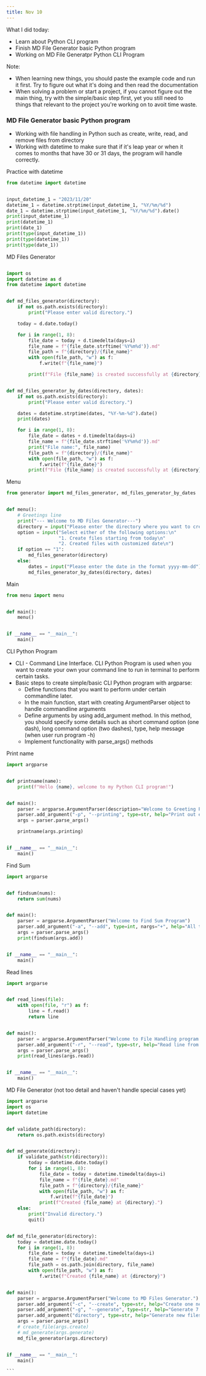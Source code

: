 ```yaml
---
title: Nov 10
---
```

What I did today:
- Learn about Python CLI program
- Finish MD File Generator basic Python program 
- Working on MD File Generatpr Python CLI Program

Note:
- When learning new things, you should paste the example code and run it first. Try to figure out what it's doing and then read the documentation
- When solving a problem or start a project, if you cannot figure out the main thing, try with the simple/basic step first, yet you still need to things that relevant to the project you're working on to avoit time waste.

### MD File Generator basic Python program
- Working with file handling in Python such as create, write, read, and remove files from directory
- Working with datetime to make sure that if it's leap year or when it comes to months that have 30 or 31 days, the program will handle correctly. 

Practice with datetime

```python
from datetime import datetime


input_datetime_1 = "2023/11/20"
datetime_1 = datetime.strptime(input_datetime_1, "%Y/%m/%d")
date_1 = datetime.strptime(input_datetime_1, "%Y/%m/%d").date()
print(input_datetime_1)
print(datetime_1)
print(date_1)
print(type(input_datetime_1))
print(type(datetime_1))
print(type(date_1))

```

MD Files Generator 

```python

import os
import datetime as d
from datetime import datetime


def md_files_generator(directory):
    if not os.path.exists(directory):
        print("Please enter valid directory.")

    today = d.date.today()

    for i in range(1, 8):
        file_date = today + d.timedelta(days=i)
        file_name = f"{file_date.strftime('%Y%m%d')}.md"
        file_path = f"{directory}/{file_name}"
        with open(file_path, "w") as f:
            f.write(f"{file_name}")

        print(f"File {file_name} is created successfully at {directory}")


def md_files_generator_by_dates(directory, dates):
    if not os.path.exists(directory):
        print("Please enter valid directory.")

    dates = datetime.strptime(dates, "%Y-%m-%d").date()
    print(dates)

    for i in range(1, 8):
        file_date = dates + d.timedelta(days=i)
        file_name = f"{file_date.strftime('%Y%m%d')}.md"
        print("File name:", file_name)
        file_path = f"{directory}/{file_name}"
        with open(file_path, "w") as f:
            f.write(f"{file_date}")
        print(f"File {file_name} is created successfully at {directory}")
```

Menu

```python
from generator import md_files_generator, md_files_generator_by_dates


def menu():
    # Greetings line
    print("--- Welcome to MD Files Generator---")
    directory = input("Please enter the directory where you want to create your files: ")
    option = input("Select either of the following options:\n"
                   "1. Create files starting from today\n"
                   "2. Created files with customized date\n")
    if option == "1":
        md_files_generator(directory)
    else:
        dates = input("Please enter the date in the format yyyy-mm-dd")
        md_files_generator_by_dates(directory, dates)

```

Main

```python
from menu import menu


def main():
    menu()


if __name__ == "__main__":
    main()
```

CLI Python Program
- CLI - Command Line Interface. CLI Python Program is used when you want to create your own your command line to run in terminal to perform certain tasks. 
- Basic steps to create simple/basic CLI Python program with argparse:
    - Define functions that you want to perform under certain commandline later.
    - In the main function, start with creating ArgumentParser object to handle commandline arguments
    - Define arguments by using add_argument method. In this method, you should specify some details such as short command option (one dash), long command option (two dashes), type, help message (when user run program -h)
    - Implement functionality with parse_args() methods


Print name
```python
import argparse


def printname(name):
    print(f"Hello {name}, welcome to my Python CLI program!")


def main():
    parser = argparse.ArgumentParser(description="Welcome to Greeting Program.")
    parser.add_argument("-p", "--printing", type=str, help="Print out entered name.")
    args = parser.parse_args()

    printname(args.printing)


if __name__ == "__main__":
    main()

```

Find Sum
```python
import argparse


def findsum(nums):
    return sum(nums)


def main():
    parser = argparse.ArgumentParser("Welcome to Find Sum Program")
    parser.add_argument("-a", "--add", type=int, nargs="+", help="All the numbers separated by spaces will be added.")
    args = parser.parse_args()
    print(findsum(args.add))


if __name__ == "__main__":
    main()

```

Read lines
``` python
import argparse


def read_lines(file):
    with open(file, "r") as f:
        line = f.read()
        return line


def main():
    parser = argparse.ArgumentParser("Welcome to File Handling program.")
    parser.add_argument("-r", "--read", type=str, help="Read line from file.")
    args = parser.parse_args()
    print(read_lines(args.read))


if __name__ == "__main__":
    main()

```

MD File Generator (not too detail and haven't handle special cases yet)

````python
import argparse
import os
import datetime


def validate_path(directory):
    return os.path.exists(directory)


def md_generate(directory):
    if validate_path(str(directory)):
        today = datetime.date.today()
        for i in range(1, 8):
            file_date = today + datetime.timedelta(days=i)
            file_name = f"{file_date}.md"
            file_path = f"{directory}/{file_name}"
            with open(file_path, "w") as f:
                f.write(f"{file_date}")
            print(f"Created {file_name} at {directory}.")
    else:
        print("Invalid directory.")
        quit()


def md_file_generator(directory):
    today = datetime.date.today()
    for i in range(1, 8):
        file_date = today + datetime.timedelta(days=i)
        file_name = f"{file_date}.md"
        file_path = os.path.join(directory, file_name)
        with open(file_path, "w") as f:
            f.write(f"Created {file_name} at {directory}")


def main():
    parser = argparse.ArgumentParser("Welcome to MD Files Generator.")
    parser.add_argument("-c", "--create", type=str, help="Create one new file in the current directory.")
    parser.add_argument("-g", "--generate", type=str, help="Generate 7 files in the current directory")
    parser.add_argument("directory", type=str, help="Generate new files.")
    args = parser.parse_args()
    # create_file(args.create)
    # md_generate(args.generate)
    md_file_generator(args.directory)


if __name__ == "__main__":
    main()

```